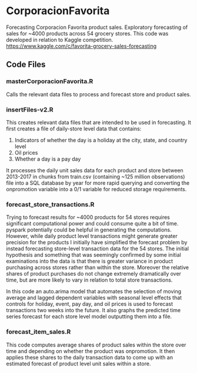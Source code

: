 # CorporacionFavorita

Forecasting Corporacion Favorita product sales.  Exploratory forecasting of sales for ~4000 products across 54 grocery stores.  This code was developed in relation to Kaggle competition.  https://www.kaggle.com/c/favorita-grocery-sales-forecasting 

## Code Files

### masterCorporacionFavorita.R

Calls the relevant data files to process and forecast store and product sales.

### insertFiles-v2.R

This creates relevant data files that are intended to be used in forecasting.  It first creates a file of daily-store level data that contains:

1. Indicators of whether the day is a holiday at the city, state, and country level
2. Oil prices
3. Whether a day is a pay day

It processes the daily unit sales data for each product and store between 2013-2017 in chunks from train.csv (containing ~125 million observations) file into a SQL database by year for more rapid querying and converting the onpromotion variable into a 0/1 variable for reduced storage requirements.

### forecast_store_transactions.R

Trying to forecast results for ~4000 products for 54 stores requires significant computational power and could consume quite a bit of time.  pyspark potentially could be helpful in generating the computations.  However, while daily product level transactions might generate greater precision for the products I initially have simplified the forecast problem by instead forecasting store-level transaction data for the 54 stores.  The initial hypothesis and something that was seemingly confirmed by some initial examinations into the data is that there is greater variance in product purchasing across stores rather than within the store.  Moreover the relative shares of product purchases do not change extremely dramatically over time, but are more likely to vary in relation to total store transactions.

In this code an auto.arima model that automates the selection of moving average and lagged dependent variables with seasonal level effects that controls for holiday, event, pay day, and oil prices is used to forecast transactions two weeks into the future. It also graphs the predicted time series forecast for each store level model outputting them into a file.

### forecast_item_sales.R

This code computes average shares of product sales within the store over time and depending on whether the product was onpromotion.  It then applies these shares to the daily transaction data to come up with an estimated forecast of product level unit sales within a store. 
